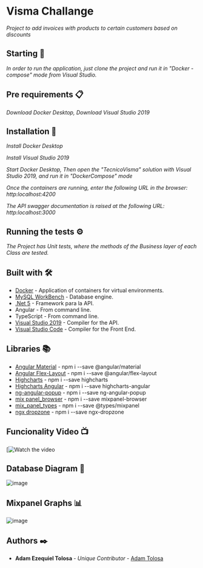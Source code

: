 # Visma Challange

_Project to add invoices with products to certain customers based on discounts_

## Starting 🚀

_In order to run the application, just clone the project and run it in "Docker - compose" mode from Visual Studio._


## Pre requirements 📋

_Download Docker Desktop,_
_Download Visual Studio 2019_

## Installation 🔧

_Install Docker Desktop_

_Install Visual Studio 2019_

_Start Docker Desktop, Then open the "TecnicoVisma" solution with Visual Studio 2019, and run it in "DockerCompose" mode_

_Once the containers are running, enter the following URL in the browser: http:localhost:4200_

_The API swagger documentation is raised at the following URL: http:localhost:3000_


## Running the tests ⚙️

_The Project has Unit tests, where the methods of the Business layer of each Class are tested._


## Built with 🛠️

* [Docker](https://www.docker.com/products/docker-desktop) - Application of containers for virtual environments.
* [MySQL WorkBench](https://dev.mysql.com/downloads/workbench/) - Database engine.
* [.Net  5](https://visualstudio.microsoft.com/es/vs/older-downloads/) - Framework para la API.
* Angular  - From command line.
* TypeScript - From command line.
* [Visual Studio 2019](https://visualstudio.microsoft.com/es/vs/older-downloads/) - Compiler for the API.
* [Visual Studio Code](https://code.visualstudio.com/download) - Compiler for the Front End.

## Libraries 📚

* [Angular Material](https://www.npmjs.com/package/@angular/material)  - npm i --save @angular/material
* [Angular Flex-Layout](https://www.npmjs.com/package/@angular/flex-layout) - npm i --save @angular/flex-layout
* [Highcharts](https://www.npmjs.com/package/highcharts) - npm i --save highcharts
* [Highcharts Angular](https://www.npmjs.com/package/highcharts-angular) - npm i --save highcharts-angular
* [ng-angular-popup](https://www.npmjs.com/package/ng-angular-popup) - npm i --save ng-angular-popup
* [mix panel_browser](https://www.npmjs.com/package/mixpanel-browser) - npm i --save mixpanel-browser
* [mix_panel_types](https://www.npmjs.com/package/@types/mixpanel) - npm i --save @types/mixpanel
* [ngx dropzone](https://www.npmjs.com/package/ngx-dropzone) - npm i --save ngx-dropzone


## Funcionality Video 📺

[![Watch the video](https://youtu.be/uD4dv5lOyro)

## Database Diagram 🔢

![image](https://user-images.githubusercontent.com/67810957/170068618-a7d1f116-87d6-45ca-be20-7dc157635e82.png)

## Mixpanel Graphs 📊

![image](https://user-images.githubusercontent.com/67810957/170069127-18210a4a-e3c7-4e1a-98b0-32f9870abfa9.png)

## Authors ✒️

* **Adam Ezequiel Tolosa** - *Unique Contributor* - [Adam Tolosa](https://github.com/tolosaadam)
